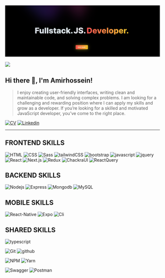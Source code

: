 
![header](https://raw.githubusercontent.com/AmirHosseinGoodarzi/AmirHosseinGoodarzi/main/public/readmeHeader.png)

<div>
  
[![](https://visitcount.itsvg.in/api?id=AmirHosseinGoodarzi&label=Profile%20Views&color=12&icon=4&pretty=false)](https://visitcount.itsvg.in)
## Hi there 👋, I'm Amirhossein!

</div>

> I enjoy creating user-friendly interfaces, writing clean and maintainable code, and solving complex problems. I am looking for a challenging and rewarding position where I can apply my skills and grow as a developer. If you’re looking for a skilled and motivated JavaScript developer, you’ve come to the right place.

<div>
  
<a href="https://amirhosseingoodarzi.vercel.app">![CV](https://img.shields.io/static/v1?logo=bookstack&label=&message=CV&color=2D333B&logoWidth=20&logoColor=EEE&style=flat-square)</a>
<a href="https://www.linkedin.com/in/amir-hossein-goodarzi/">![Linkedin](https://img.shields.io/static/v1?logo=linkedin&label=&message=Linkedin&color=2D333B&logoWidth=20&logoColor=EEE&style=flat-square)</a>

</div>

---

<div>

## FRONTEND SKILLS

![HTML](https://img.shields.io/static/v1?logo=HTML5&label=&message=HTML&color=2D333B&logoWidth=20&logoColor=EEE&style=flat-square)
![CSS](https://img.shields.io/static/v1?logo=CSS3&label=&message=CSS&color=2D333B&logoWidth=20&logoColor=EEE&style=flat-square)
![Sass](https://img.shields.io/static/v1?logo=sass&label=&message=Sass&color=2D333B&logoWidth=20&logoColor=EEE&style=flat-square)
![tailwindCSS](https://img.shields.io/static/v1?logo=tailwindcss&label=&message=Tailwind&color=2D333B&logoWidth=20&logoColor=EEE&style=flat-square)
![bootstrap](https://img.shields.io/static/v1?logo=bootstrap&label=&message=bootstrap&color=2D333B&logoWidth=20&logoColor=EEE&style=flat-square)
![javascript](https://img.shields.io/static/v1?logo=javascript&label=&message=Javascript&color=2D333B&logoWidth=20&logoColor=EEE&style=flat-square)
![jquery](https://img.shields.io/static/v1?logo=jquery&label=&message=Jquery&color=2D333B&logoWidth=20&logoColor=EEE&style=flat-square)
![React](https://img.shields.io/static/v1?logo=react&label=&message=React&color=2D333B&logoWidth=20&logoColor=EEE&style=flat-square)
![Next.js](https://img.shields.io/static/v1?logo=next.js&label=&message=Next.js&color=2D333B&logoWidth=20&logoColor=EEE&style=flat-square)
![Redux](https://img.shields.io/static/v1?logo=redux&label=&message=Redux&color=2D333B&logoWidth=20&logoColor=EEE&style=flat-square)
![ChackraUI](https://img.shields.io/static/v1?logo=chakraui&label=&message=Chackra-ui&color=2D333B&logoWidth=20&logoColor=EEE&style=flat-square)
![ReactQuery](https://img.shields.io/static/v1?logo=reactquery&label=&message=React-Query&color=2D333B&logoWidth=20&logoColor=EEE&style=flat-square)


</div>

<div>

## BACKEND SKILLS

![Nodejs](https://img.shields.io/static/v1?logo=nodedotjs&label=&message=NodeJS&color=2D333B&logoWidth=20&logoColor=EEE&style=flat-square)
![Express](https://img.shields.io/static/v1?logo=Express&label=&message=Express&color=2D333B&logoWidth=20&logoColor=EEE&style=flat-square)
![Mongodb](https://img.shields.io/static/v1?logo=mongodb&label=&message=MongoDB&color=2D333B&logoWidth=20&logoColor=EEE&style=flat-square)
![MySQL](https://img.shields.io/static/v1?logo=mysql&label=&message=MySQL&color=2D333B&logoWidth=20&logoColor=EEE&style=flat-square)


</div>

<div>

## MOBILE SKILLS

![React-Native](https://img.shields.io/static/v1?logo=react&label=&message=React-Native&color=2D333B&logoWidth=20&logoColor=EEE&style=flat-square)
![Expo](https://img.shields.io/static/v1?logo=expo&label=&message=Expo&color=2D333B&logoWidth=20&logoColor=EEE&style=flat-square)
![Cli](https://img.shields.io/static/v1?logo=clion&label=&message=Cli&color=2D333B&logoWidth=20&logoColor=EEE&style=flat-square)

</div>

<div>

## SHARED SKILLS

![typescript](https://img.shields.io/static/v1?logo=typescript&label=&message=Typescript&color=2D333B&logoWidth=20&logoColor=EEE&style=flat-square)

![Git](https://img.shields.io/static/v1?logo=git&label=&message=Git&color=2D333B&logoWidth=20&logoColor=EEE&style=flat-square)
![github](https://img.shields.io/static/v1?logo=github&label=&message=Github&color=2D333B&logoWidth=20&logoColor=EEE&style=flat-square)

![NPM](https://img.shields.io/static/v1?logo=npm&label=&message=NPM&color=2D333B&logoWidth=20&logoColor=EEE&style=flat-square)
![Yarn](https://img.shields.io/static/v1?logo=yarn&label=&message=Yarn&color=2D333B&logoWidth=20&logoColor=EEE&style=flat-square)

![Swagger](https://img.shields.io/static/v1?logo=swagger&label=&message=swagger&color=2D333B&logoWidth=20&logoColor=EEE&style=flat-square)
![Postman](https://img.shields.io/static/v1?logo=postman&label=&message=Postman&color=2D333B&logoWidth=20&logoColor=EEE&style=flat-square)

</div>
